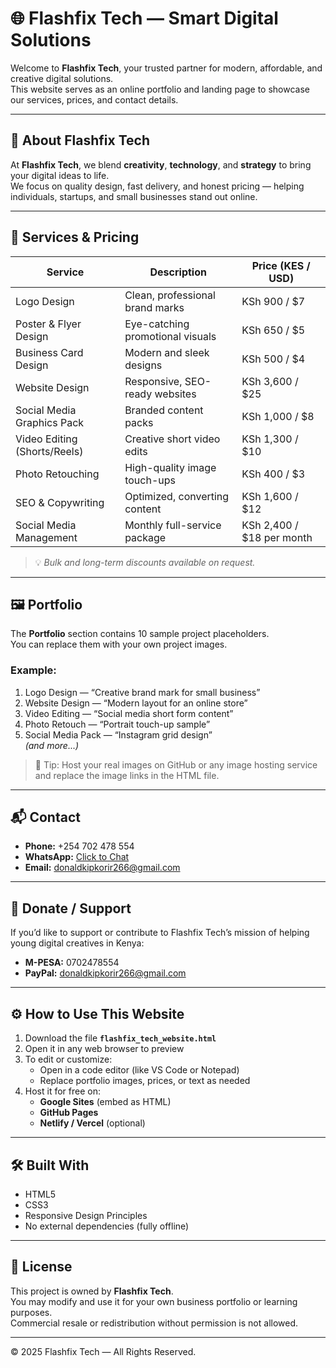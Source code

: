 # 🌐 Flashfix Tech — Smart Digital Solutions

Welcome to **Flashfix Tech**, your trusted partner for modern, affordable, and creative digital solutions.  
This website serves as an online portfolio and landing page to showcase our services, prices, and contact details.

---

## 🚀 About Flashfix Tech

At **Flashfix Tech**, we blend **creativity**, **technology**, and **strategy** to bring your digital ideas to life.  
We focus on quality design, fast delivery, and honest pricing — helping individuals, startups, and small businesses stand out online.

---

## 💼 Services & Pricing

| Service | Description | Price (KES / USD) |
|----------|--------------|------------------|
| Logo Design | Clean, professional brand marks | KSh 900 / $7 |
| Poster & Flyer Design | Eye-catching promotional visuals | KSh 650 / $5 |
| Business Card Design | Modern and sleek designs | KSh 500 / $4 |
| Website Design | Responsive, SEO-ready websites | KSh 3,600 / $25 |
| Social Media Graphics Pack | Branded content packs | KSh 1,000 / $8 |
| Video Editing (Shorts/Reels) | Creative short video edits | KSh 1,300 / $10 |
| Photo Retouching | High-quality image touch-ups | KSh 400 / $3 |
| SEO & Copywriting | Optimized, converting content | KSh 1,600 / $12 |
| Social Media Management | Monthly full-service package | KSh 2,400 / $18 per month |

> 💡 *Bulk and long-term discounts available on request.*

---

## 🖼️ Portfolio

The **Portfolio** section contains 10 sample project placeholders.  
You can replace them with your own project images.

### Example:
1. Logo Design — “Creative brand mark for small business”
2. Website Design — “Modern layout for an online store”
3. Video Editing — “Social media short form content”
4. Photo Retouch — “Portrait touch-up sample”
5. Social Media Pack — “Instagram grid design”  
*(and more...)*

> 🔗 Tip: Host your real images on GitHub or any image hosting service and replace the image links in the HTML file.

---

## 📬 Contact

- **Phone:** +254 702 478 554  
- **WhatsApp:** [Click to Chat](https://wa.me/254702478554)  
- **Email:** [donaldkipkorir266@gmail.com](mailto:donaldkipkorir266@gmail.com)

---

## 💝 Donate / Support

If you’d like to support or contribute to Flashfix Tech’s mission of helping young digital creatives in Kenya:

- **M-PESA:** 0702478554  
- **PayPal:** [donaldkipkorir266@gmail.com](mailto:donaldkipkorir266@gmail.com)

---

## ⚙️ How to Use This Website

1. Download the file **`flashfix_tech_website.html`**
2. Open it in any web browser to preview
3. To edit or customize:
   - Open in a code editor (like VS Code or Notepad)
   - Replace portfolio images, prices, or text as needed
4. Host it for free on:
   - **Google Sites** (embed as HTML)
   - **GitHub Pages**
   - **Netlify / Vercel** (optional)

---

## 🛠️ Built With

- HTML5  
- CSS3  
- Responsive Design Principles  
- No external dependencies (fully offline)

---

## 📜 License

This project is owned by **Flashfix Tech**.  
You may modify and use it for your own business portfolio or learning purposes.  
Commercial resale or redistribution without permission is not allowed.

---

© 2025 Flashfix Tech — All Rights Reserved.
